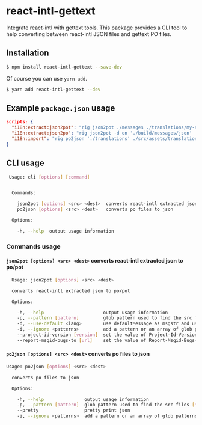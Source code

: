 # react-intl-gettext

Integrate react-intl with gettext tools. This package provides a CLI tool to help converting between react-intl JSON files and gettext PO files.

## Installation

```sh
$ npm install react-intl-gettext --save-dev
```
Of course you can use ```yarn add```.

```sh
$ yarn add react-intl-gettext --dev
```

## Example `package.json` usage
```json
scripts: {
  "i18n:extract:json2pot": "rig json2pot ./messages ./translations/my-app.pot",
  "i18n:extract:json2po": "rig json2pot -d en './build/messages/json' ./translations/my-app-en.po",
  "i18n:import": "rig po2json './translations' ./src/assets/translations.json",
}
```

## CLI usage

```sh
 Usage: cli [options] [command]


  Commands:

    json2pot [options] <src> <dest>  converts react-intl extracted json to po/pot
    po2json [options] <src> <dest>   converts po files to json

  Options:

    -h, --help  output usage information
```
### Commands usage
#### `json2pot [options] <src> <dest>`  converts react-intl extracted json to po/pot

```sh
  Usage: json2pot [options] <src> <dest>

  converts react-intl extracted json to po/pot

  Options:

    -h, --help                      output usage information
    -p, --pattern [pattern]         glob pattern used to find the src files [**/*.json]
    -d, --use-default <lang>        use defaultMessage as msgstr and use <lang> as value for Language header field
    -i, --ignore <patterns>         add a pattern or an array of glob patterns to exclude matches
    --project-id-version [version]  set the value of Project-Id-Version header field [my-app 1.0.0]
    --report-msgid-bugs-to [url]    set the value of Report-Msgid-Bugs-to header field [http://myapp.example.com]
```

#### `po2json [options] <src> <dest>`   converts po files to json

```sh
Usage: po2json [options] <src> <dest>

  converts po files to json

  Options:

    -h, --help               output usage information
    -p, --pattern [pattern]  glob pattern used to find the src files [**/*.po]
    --pretty                 pretty print json
    -i, --ignore <patterns>  add a pattern or an array of glob patterns to exclude matches
```
